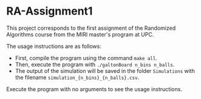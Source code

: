 # RA-Assignment1

This project corresponds to the first assignment of the Randomized Algorithms course from the MIRI master's program at UPC.

The usage instructions are as follows:
- First, compile the program using the command `make all`.
- Then, execute the program with `./galtonBoard n_bins n_balls`.
- The output of the simulation will be saved in the folder `Simulations` with the filename `simulation_{n_bins}_{n_balls}.csv`.

Execute the program with no arguments to see the usage instructions.
